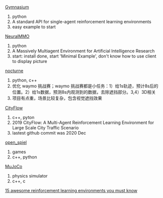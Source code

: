 [Gymnasium](https://github.com/Farama-Foundation/Gymnasium)
1. python
2. A standard API for single-agent reinforcement learning environments
3. easy example to start


[NeuralMMO](https://github.com/NeuralMMO/environment)
1. python 
2. A Massively Multiagent Environment for Artificial Intelligence Research
3. start: install done, start 'Minimal Example', don't know how to use client to display picture


[nocturne](https://github.com/facebookresearch/nocturne)
1. python, c++
2. 优化 waymo 挑战赛；waymo 挑战赛都是小任务：1）给1s轨迹，预计8s后的位置。2）给1s数据，预测8s内观测到的数据，去除遮挡部分。3,4）3D相关
3. 项目有点重，场景比较复杂，包含视觉遮挡效果


[CityFlow](https://github.com/cityflow-project/CityFlow/)
1. c++, pyton
2. 2019 CityFlow: A Multi-Agent Reinforcement Learning Environment for Large Scale City Traffic Scenario
3. lastest github commit was 2020 Dec


[open_spiel](https://github.com/deepmind/open_spiel)

1. games
2. c++, python


[MuJoCo](https://github.com/deepmind/mujoco)

1. physics simulator
2. c++, c


[15 awesome reinforcement learning environments you must know](https://medium.com/@mlblogging.k/15-awesome-reinforcement-learning-environments-you-must-know-a38fb75867f2)